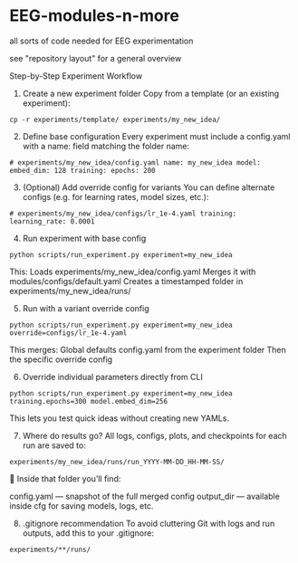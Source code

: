 # EEG-modules-n-more
all sorts of code needed for EEG experimentation

see "repository layout" for a general overview

Step-by-Step Experiment Workflow
1. Create a new experiment folder
Copy from a template (or an existing experiment):

<pre><code>cp -r experiments/template/ experiments/my_new_idea/</code></pre>


2. Define base configuration
Every experiment must include a config.yaml with a name: field matching the folder name:

<pre><code># experiments/my_new_idea/config.yaml name: my_new_idea model: embed_dim: 128 training: epochs: 200 </code></pre>


3. (Optional) Add override config for variants
You can define alternate configs (e.g. for learning rates, model sizes, etc.):

<pre><code># experiments/my_new_idea/configs/lr_1e-4.yaml training: learning_rate: 0.0001 </code></pre>


4. Run experiment with base config
<pre><code>python scripts/run_experiment.py experiment=my_new_idea</code></pre>

This:
Loads experiments/my_new_idea/config.yaml
Merges it with modules/configs/default.yaml
Creates a timestamped folder in experiments/my_new_idea/runs/

5. Run with a variant override config
<pre><code>python scripts/run_experiment.py experiment=my_new_idea override=configs/lr_1e-4.yaml</code></pre>

This merges:
Global defaults
config.yaml from the experiment folder
Then the specific override config


6. Override individual parameters directly from CLI
<pre><code>python scripts/run_experiment.py experiment=my_new_idea training.epochs=300 model.embed_dim=256</code></pre>

This lets you test quick ideas without creating new YAMLs.


7. Where do results go?
All logs, configs, plots, and checkpoints for each run are saved to:

<pre><code>experiments/my_new_idea/runs/run_YYYY-MM-DD_HH-MM-SS/</code></pre>
📌 Inside that folder you’ll find:

config.yaml — snapshot of the full merged config
output_dir — available inside cfg for saving models, logs, etc.

8. .gitignore recommendation
To avoid cluttering Git with logs and run outputs, add this to your .gitignore:

<pre><code>experiments/**/runs/</code></pre>